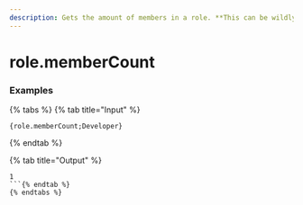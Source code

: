 ```yaml
---
description: Gets the amount of members in a role. **This can be wildly inaccurate for larger (>250 member) servers.**
---
```


# role.memberCount <role>

### Examples

{% tabs %}
{% tab title="Input" %}
```text
{role.memberCount;Developer}
```
{% endtab %}

{% tab title="Output" %}
```text
1
```{% endtab %}
{% endtabs %}